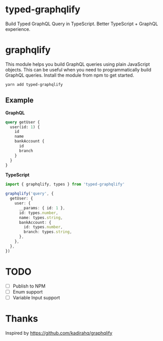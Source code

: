 # typed-graphqlify

Build Typed GraphQL Query in TypeScript. Better TypeScript + GraphQL experience.

# graphqlify

This module helps you build GraphQL queries using plain JavaScript objects. This can be useful when you need to programmatically build GraphQL queries. Install the module from npm to get started.

```
yarn add typed-graphqlify
```

## Example

**GraphQL**

```graphql
query getUser {
  user(id: 1) {
    id
    name
    bankAccount {
      id
      branch
    }
  }
}
```

**TypeScript**

```ts
import { graphqlify, types } from 'typed-graphqlify'

graphqlify('query', {
  getUser: {
    user: {
      __params: { id: 1 },
      id: types.number,
      name: types.string,
      bankAccount: {
        id: types.number,
        branch: types.string,
      },
    },
  },
})
```

# TODO

- [ ] Publish to NPM
- [ ] Enum support
- [ ] Variable Input support

# Thanks

Inspired by https://github.com/kadirahq/graphqlify
